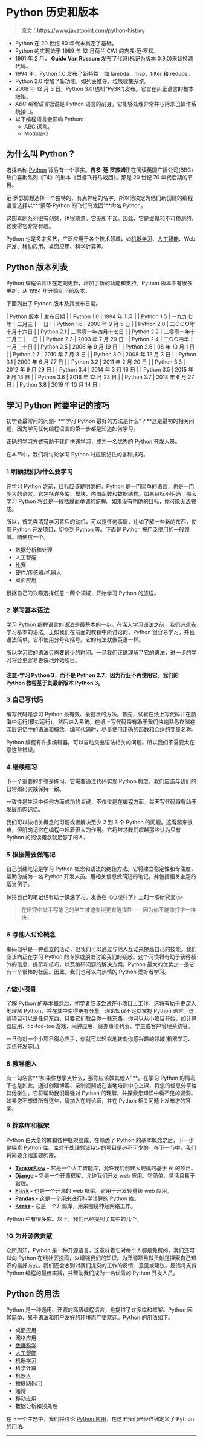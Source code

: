 # Python 历史和版本

> 原文：<https://www.javatpoint.com/python-history>

*   Python 在 20 世纪 80 年代末奠定了基础。
*   Python 的实现始于 1989 年 12 月荷兰 CWI 的吉多·范·罗松。
*   1991 年 2 月， **Guido Van Rossum** 发布了代码(标记为版本 0.9.0)来替换源代码。
*   1994 年，Python 1.0 发布了新特性，如 lambda、map、filter 和 reduce。
*   Python 2.0 增加了新功能，如列表推导、垃圾收集系统。
*   2008 年 12 月 3 日，Python 3.0(也叫“Py3K”)发布。它旨在纠正语言的根本缺陷。
*   *ABC 编程语言*据说是 Python 语言的前身，它能够处理异常并与阿米巴操作系统接口。
*   以下编程语言会影响 Python:
    *   ABC 语言。
    *   Modula-3

## 为什么叫 Python？

选择名称 [Python](https://www.javatpoint.com/python-tutorial) 背后有一个事实。**吉多·范·罗苏姆**正在阅读英国广播公司(BBC)热门喜剧系列《T4》的剧本《巨蟒飞行马戏团》。那是 20 世纪 70 年代后期的节目。

范·罗瑟姆想选择一个独特的、有点神秘的名字。所以他决定为他们新创建的编程语言选择以**“蒙蒂·Python 的飞行马戏团”**命名 Python。

这部喜剧系列很有创意，也很随意。它无所不谈。因此，它是缓慢和不可预测的，这使得它非常有趣。

Python 也是多才多艺，广泛应用于各个技术领域，如[机器学习](https://www.javatpoint.com/machine-learning)、[人工智能](https://www.javatpoint.com/artificial-intelligence-tutorial)、Web 开发、[移动应用](javatpoint.com/mobile-application-testing)、桌面应用、科学计算等。

## Python 版本列表

Python 编程语言正在定期更新，增加了新的功能和支持。Python 版本中有很多更新，从 1994 年开始到当前版本。

下面列出了 Python 版本及其发布日期。

| Python 版本 | 发布日期 |
| Python 1.0 | 1994 年 1 月 |
| Python 1.5 | 一九九七年十二月三十一日 |
| Python 1.6 | 2000 年 9 月 5 日 |
| Python 2.0 | 二○○○年十月十六日 |
| Python 2.1 | 二零零一年四月十七日 |
| Python 2.2 | 二零零一年十二月二十一日 |
| Python 2.3 | 2003 年 7 月 29 日 |
| Python 2.4 | 二○○四年十一月三十日 |
| Python 2.5 | 2006 年 9 月 19 日 |
| Python 2.6 | 08 年 10 月 1 日 |
| Python 2.7 | 2010 年 7 月 3 日 |
| Python 3.0 | 2008 年 12 月 3 日 |
| Python 3.1 | 2009 年 6 月 27 日 |
| Python 3.2 | 2011 年 2 月 20 日 |
| Python 3.3 | 2012 年 9 月 29 日 |
| Python 3.4 | 2014 年 3 月 16 日 |
| Python 3.5 | 2015 年 9 月 13 日 |
| Python 3.6 | 2016 年 12 月 23 日 |
| Python 3.7 | 2018 年 6 月 27 日 |
| Python 3.8 | 2019 年 10 月 14 日 |

## 学习 Python 时要牢记的技巧

初学者最常问的问题- **“学习 Python 最好的方法是什么”？**这是最初的相关问题，因为学习任何编程语言的第一步都是知道如何学习。

正确的学习方式有助于我们快速学习，成为一名优秀的 Python 开发人员。

在本节中，我们将讨论学习 Python 时应该记住的各种技巧。

### 1.明确我们为什么要学习

在学习 Python 之前，目标应该是明确的。Python 是一门简单的语言，也是一门庞大的语言。它包括许多库、模块、内置函数和数据结构。如果目标不明确，那么学习 Python 将会是一段枯燥而单调的旅程。如果没有明确的目标，你可能无法完成。

所以，首先弄清楚学习背后的动机，可以是任何事情，比如了解一些新的东西，使用 Python 开发项目，切换到 Python 等。下面是 Python 被广泛使用的一般领域。随便挑一个。

*   数据分析和处理
*   人工智能
*   比赛
*   硬件/传感器/机器人
*   桌面应用

根据自己的兴趣选择任意一两个领域，开始学习 Python 的旅程。

### 2.学习基本语法

学习 Python 编程语言的语法是最基本的一步。在深入学习语法之前，我们必须先学习基本的语法。正如我们在前面的教程中所讨论的，Python 很容易学习，并且语法简单。它不使用分号和括号。它的句法就像英语一样。

所以学习它的语法只需要最少的时间。一旦我们正确理解了它的语法，进一步的学习将会更容易更快地开始项目。

#### 注意-学习 Python 3，而不是 Python 2.7，因为行业不再使用它。我们的 Python 教程基于其最新版本 Python 3。

### 3.自己写代码

编写代码是学习 Python 最有效、最健壮的方法。首先，试着在纸上写代码并在脑海中运行(模拟运行)，然后进入系统。在纸上写代码将有助于我们快速熟悉存储在深层记忆中的语法和概念。编写代码时，尽量使用正确的函数和合适的变量名称。

Python 编程有许多编辑器，可以自动突出语法相关的问题。所以我们不需要太在意这些错误。

### 4.继续练习

下一个重要的步骤是练习。它需要通过代码实现 Python 概念。我们应该与我们的日常编码实践保持一致。

一致性是生活中任何方面成功的关键，不仅仅是在编程方面。每天写代码将有助于发展肌肉记忆。

我们可以做相关概念的习题或者解决至少 2 到 3 个 Python 的问题。这看起来很难，但肌肉记忆在编程中起着很大的作用。它将带领我们超越那些认为只有 Python 的阅读概念就足够了的人。

### 5.根据需要做笔记

自己创建笔记是学习 Python 概念和语法的绝佳方法。它将建立稳定性和专注度，帮助你成为一名 Python 开发人员。用相关信息做简短的笔记，并包括相关主题的适当例子。

保持自己的笔记也有助于快速学习。发表在《心理科学》上的一项研究显示-

> 在研究中做手写笔记的学生被迫变得更有选择性——因为你不能像打字一样快。

### 6.与他人讨论概念

编码似乎是一种孤立的活动，但我们可以通过与他人互动来提高自己的技能。我们应该向正在学习 Python 的专家或朋友讨论我们的疑惑。这个习惯将有助于获得额外的信息、提示和技巧，以及编码问题的解决方案。Python 最大的优势之一是它有一个很棒的社区。因此，我们也可以向热情的 Python 爱好者学习。

### 7.做小项目

了解 Python 的基本概念后，初学者应该尝试在小项目上工作。这将有助于更深入地理解 Python，并在其中变得更有分量。理论知识不足以掌握 Python 语言。这些项目可以是任何东西，只要它们教会你一些东西。你可以从小项目开始，如计算器应用、tic-toc-toe 游戏、闹钟应用、待办事项列表、学生或客户管理系统等。

一旦你对一个小项目得心应手，你就可以轻松地转向你感兴趣的领域(机器学习、网络开发等)。).

### 8.教导他人

有一句名言**“如果你想学点什么，那你应该教其他人”**。在学习 Python 的情况下也是如此。通过创建博客、录制视频或在当地培训中心上课，将您的信息分享给其他学生。它将帮助我们增强对 Python 的理解，并探索您知识中看不见的漏洞。如果您不想做所有这些，请加入在线论坛，并在 Python 相关问题上发布您的答案。

### 9.探索库和框架

Python 由大量的库和各种框架组成。在熟悉了 Python 的基本概念之后，下一步是探索 Python 库。库对于处理领域特定的项目是必不可少的。在下一节中，我们将简要介绍主要的库。

*   **[TensorFlow](https://www.javatpoint.com/tensorflow) -** 它是一个人工智能库，允许我们创建大规模的基于 AI 的项目。
*   **[Django](https://www.javatpoint.com/django-tutorial) -** 它是一个开源框架，允许我们开发 web 应用。它简单、灵活且易于管理。
*   **[Flask](https://www.javatpoint.com/flask-tutorial) -** 也是一个开源的 web 框架。它用于开发轻量级 web 应用。
*   **[Pandas](https://www.javatpoint.com/python-pandas) -** 这是一个用来进行科学计算的 Python 库。
*   **[Keras](https://www.javatpoint.com/keras) -** 它是一个开源库，用来围绕神经网络工作。

Python 中有很多库。以上，我们已经提到了其中的几个。

### 10.为开源做贡献

众所周知，Python 是一种开源语言，这意味着它对每个人都是免费的。我们还可以向 Python 在线社区投稿，以增强我们的知识。为开源项目做贡献是探索自己知识的最好方式。我们还会收到对我们提交的工作的反馈、意见或建议。反馈将支持 Python 编程的最佳实践，并帮助我们成为一名优秀的 Python 开发人员。

## Python 的用法

Python 是一种通用、开源的高级编程语言，也提供了许多库和框架。Python 因其简单、易于语法和用户友好的环境而广受欢迎。Python 的用法如下。

*   桌面应用
*   网络应用
*   [数据科学](https://www.javatpoint.com/data-science)
*   [人工智能](https://www.javatpoint.com/artificial-intelligence-tutorial)
*   [机器学习](https://www.javatpoint.com/machine-learning)
*   科学计算
*   [机器人](https://www.javatpoint.com/robotics-tutorial)
*   [物联网(IoT)](https://www.javatpoint.com/iot-internet-of-things)
*   赌博
*   移动应用
*   数据分析和预处理

在下一个主题中，我们将讨论 [Python 应用](https://www.javatpoint.com/python-applications)，在这里我们已经详细定义了 Python 的用法。

* * *